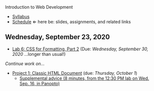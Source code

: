 Introduction to Web Development

- [Syllabus](syllabus.md)
- [Schedule](schedule.md)   &lArr; here be: slides, assignments, and related links

## Wednesday, September 23, 2020

- [Lab 6: CSS for Formatting, Part 2](lab06-css-for-formatting2/instructions.md) (Due: *Wednesday, September 30, 2020* ...longer than usual!)

*Continue work on...*

- [Project 1: Classic HTML Document](project01-classic-html-document/instructions.md) (due: *Thursday, October 1*)
  - [Supplemental advice (8 minutes, from the 12:30 PM lab on Wed. Sep. 16, in Panopto)](https://rochester.hosted.panopto.com/Panopto/Pages/Viewer.aspx?id=30f73266-f475-4c59-8bb3-ac380141b409)
